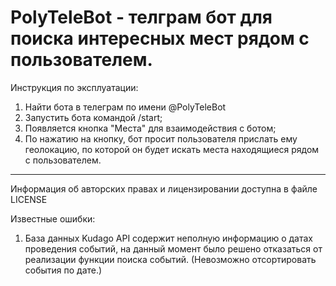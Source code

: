 # PolyTeleBot - телграм бот для поиска интересных мест рядом с пользователем.

Инструкция по эксплуатации:
1. Найти бота в телеграм по имени @PolyTeleBot
2. Запустить бота командой /start;
3. Появляется кнопка "Места" для взаимодействия с ботом;
4. По нажатию на кнопку, бот просит пользователя прислать ему геолокацию, по которой он будет искать места находящиеся рядом с пользователем.
---------------------

Информация об авторских правах и лицензировании доступна в файле LICENSE


Известные ошибки:
1. База данных Kudago API содержит неполную информацию о датах проведения событий, на данный момент было решено отказаться от реализации функции поиска событий. (Невозможно отсортировать события по дате.)
